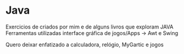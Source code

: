 # Java
Exercicios de criados por mim e de alguns livros que exploram JAVA <br>
Ferramentas utilizadas interface gráfica de jogos/Apps -> Awt e Swing

Quero deixar enfatizado a calculadora, relógio, MyGartic e  jogos